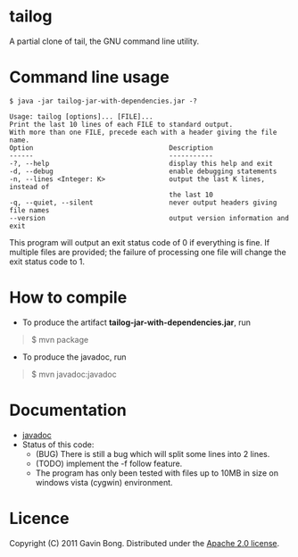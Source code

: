 # tailog

A partial clone of tail, the GNU command line utility.

# Command line usage

    $ java -jar tailog-jar-with-dependencies.jar -?
     
    Usage: tailog [options]... [FILE]...
    Print the last 10 lines of each FILE to standard output.
    With more than one FILE, precede each with a header giving the file name.
    Option                                  Description
    ------                                  -----------
    -?, --help                              display this help and exit
    -d, --debug                             enable debugging statements
    -n, --lines <Integer: K>                output the last K lines, instead of
                                            the last 10
    -q, --quiet, --silent                   never output headers giving file names
    --version                               output version information and exit


This program will output an exit status code of 0 if everything is fine.
If multiple files are provided; the failure of processing one file will change
the exit status code to 1.

# How to compile

* To produce the artifact __tailog-jar-with-dependencies.jar__, run
> $ mvn package
* To produce the javadoc, run
> $ mvn javadoc:javadoc

# Documentation

* [javadoc](http://raverun.com/projects/tailog/ "Javadoc")
* Status of this code:
  + (BUG) There is still a bug which will split some lines into 2 lines.
  + (TODO) implement the -f follow feature.
  + The program has only been tested with files up to 10MB in size on windows vista (cygwin) environment.

# Licence

Copyright (C) 2011 Gavin Bong. Distributed under the [Apache 2.0 license](http://www.apache.org/licenses/LICENSE-2.0.html "license details").

